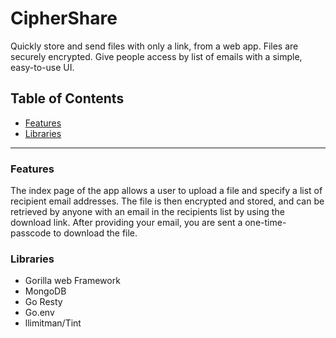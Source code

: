 # CipherShare
Quickly store and send files with only a link, from a web app. Files are securely encrypted. 
Give people access by list of emails with a simple, easy-to-use UI.

## Table of Contents
- [Features](#features)
- [Libraries](#libraries)
  
---

### Features
The index page of the app allows a user to upload a file and specify a list of recipient email addresses. 
The file is then encrypted and stored, and can be retrieved by anyone with an email in the recipients list by using the download link.
After providing your email, you are sent a one-time-passcode to download the file.

### Libraries

 - Gorilla web Framework
 - MongoDB
 - Go Resty
 - Go.env
 - llimitman/Tint
